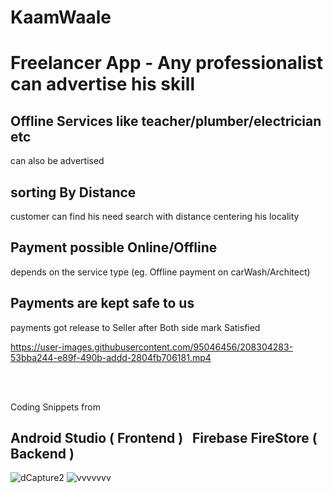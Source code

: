 # KaamWaale
# Freelancer App - Any professionalist can advertise his skill


## Offline Services like teacher/plumber/electrician etc
can also be advertised

## sorting By Distance
customer can find his need search with distance centering his locality

## Payment possible Online/Offline
depends on the service type (eg. Offline payment on carWash/Architect)

## Payments are kept safe to us
payments got release to Seller after Both side mark Satisfied

https://user-images.githubusercontent.com/95046456/208304283-53bba244-e89f-490b-addd-2804fb706181.mp4

<br />
<br />

Coding Snippets from 
## Android Studio ( Frontend ) &nbsp; Firebase FireStore ( Backend )
![dCapture2](https://user-images.githubusercontent.com/95046456/208309247-7d8e775e-5953-4d89-8c21-caec31794240.png)
![vvvvvvv](https://user-images.githubusercontent.com/95046456/208310384-b28a900d-d6be-40ca-9f93-7237a0d5c694.PNG)
